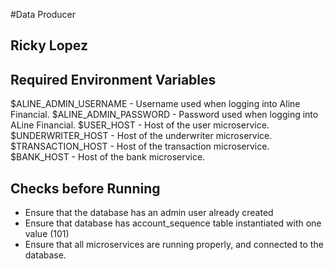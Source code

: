#Data Producer
## Ricky Lopez

## Required Environment Variables

$ALINE_ADMIN_USERNAME - Username used when logging into Aline Financial.
$ALINE_ADMIN_PASSWORD - Password used when logging into ALine Financial.
$USER_HOST - Host of the user microservice.
$UNDERWRITER_HOST - Host of the underwriter microservice.
$TRANSACTION_HOST - Host of the transaction microservice.
$BANK_HOST - Host of the bank microservice.

## Checks before Running

- Ensure that the database has an admin user already created
- Ensure that database has account_sequence table instantiated with one value (101)
- Ensure that all microservices are running properly, and connected to the database.
